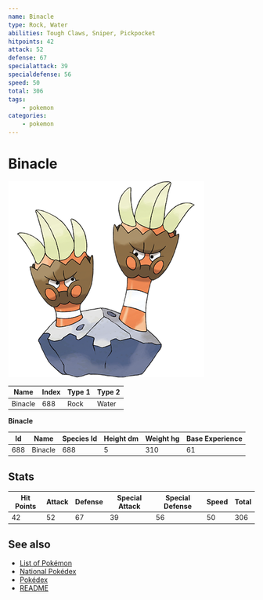 ```yaml
---
name: Binacle
type: Rock, Water
abilities: Tough Claws, Sniper, Pickpocket
hitpoints: 42
attack: 52
defense: 67
specialattack: 39
specialdefense: 56
speed: 50
total: 306
tags:
    - pokemon
categories:
    - pokemon
---
```


# Binacle


![Binacle](images/688.png)

| **Name** | **Index** | **Type 1** | **Type 2** |
|----|----|----|----|
| Binacle | 688 | Rock | Water  |

**Binacle** 




| **Id** | **Name** | **Species Id** | **Height dm** | **Weight hg** | **Base Experience** |
|--------|----------|----------------|------------|------------|---------------------|
| 688 | Binacle | 688 | 5 | 310 | 61 |



## Stats

| **Hit Points** | **Attack** | **Defense** | **Special Attack** | **Special Defense** | **Speed** | **Total** |
|----------------|------------|-------------|--------------------|---------------------|-----------|-----------|
| 42 | 52 | 67 | 39 | 56 | 50 | 306 |

## See also

- [List of Pokémon](../pokemon.md)
- [National Pokédex](../national_pokedex.md)
- [Pokédex](../pokedex.md)
- [README](../README.md)
